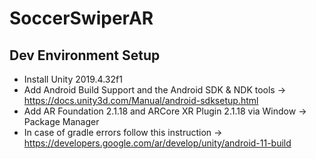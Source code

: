 # SoccerSwiperAR

## Dev Environment Setup

- Install Unity 2019.4.32f1
- Add Android Build Support and the Android SDK & NDK tools -> https://docs.unity3d.com/Manual/android-sdksetup.html
- Add AR Foundation 2.1.18 and ARCore XR Plugin 2.1.18 via Window -> Package Manager
- In case of gradle errors follow this instruction -> https://developers.google.com/ar/develop/unity/android-11-build
